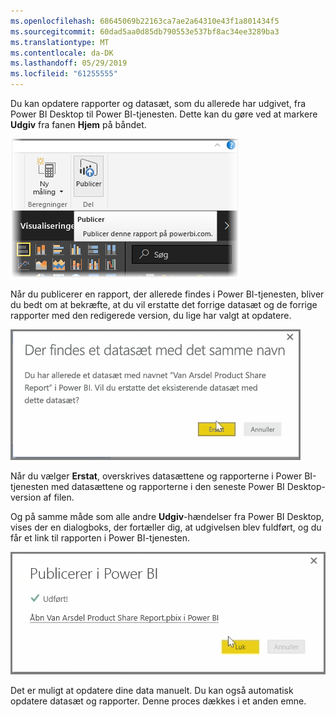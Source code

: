 ```yaml
---
ms.openlocfilehash: 68645069b22163ca7ae2a64310e43f1a801434f5
ms.sourcegitcommit: 60dad5aa0d85db790553e537bf8ac34ee3289ba3
ms.translationtype: MT
ms.contentlocale: da-DK
ms.lasthandoff: 05/29/2019
ms.locfileid: "61255555"
---
```

Du kan opdatere rapporter og datasæt, som du allerede har udgivet, fra Power BI Desktop til Power BI-tjenesten. Dette kan du gøre ved at markere **Udgiv** fra fanen **Hjem** på båndet.

![](media/4-5-manually-republish-reports/4-5_0.png)

Når du publicerer en rapport, der allerede findes i Power BI-tjenesten, bliver du bedt om at bekræfte, at du vil erstatte det forrige datasæt og de forrige rapporter med den redigerede version, du lige har valgt at opdatere.

![](media/4-5-manually-republish-reports/4-5_1.png)

Når du vælger **Erstat**, overskrives datasættene og rapporterne i Power BI-tjenesten med datasættene og rapporterne i den seneste Power BI Desktop-version af filen.

Og på samme måde som alle andre **Udgiv**-hændelser fra Power BI Desktop, vises der en dialogboks, der fortæller dig, at udgivelsen blev fuldført, og du får et link til rapporten i Power BI-tjenesten.

![](media/4-5-manually-republish-reports/4-5_2.png)

Det er muligt at opdatere dine data manuelt. Du kan også automatisk opdatere datasæt og rapporter. Denne proces dækkes i et anden emne.

